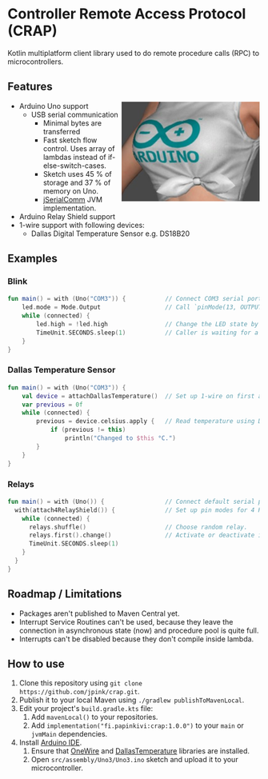 # Controller Remote Access Protocol (CRAP)

Kotlin multiplatform client library used to do remote procedure calls (RPC) to microcontrollers.

## Features
<img alt="Arduino logo" src="src/site/arduino-boobs.jpg" style="float:right"/>

- Arduino Uno support
    - USB serial communication
        - Minimal bytes are transferred
        - Fast sketch flow control. Uses array of lambdas instead of if-else-switch-cases.
        - Sketch uses 45 % of storage and 37 % of memory on Uno.
        - [jSerialComm](https://github.com/Fazecast/jSerialComm) JVM implementation.
- Arduino Relay Shield support
- 1-wire support with following devices:
    - Dallas Digital Temperature Sensor e.g. DS18B20

## Examples

### Blink

```kotlin
fun main() = with (Uno("COM3")) {           // Connect COM3 serial port and expects it to be Arduino Uno.
    led.mode = Mode.Output                  // Call `pinMode(13, OUTPUT)`.
    while (connected) {
        led.high = !led.high                // Change the LED state by calling `digitalWrite(HIGH)` or `LOW`.
        TimeUnit.SECONDS.sleep(1)           // Caller is waiting for a second.
    }
}
```

### Dallas Temperature Sensor
```kotlin
fun main() = with (Uno("COM3")) {
    val device = attachDallasTemperature()  // Set up 1-wire on first available pin (D2) and assumes DS18B20 on index 0.
    var previous = 0f
    while (connected) {
        previous = device.celsius.apply {   // Read temperature using DallasTemperature library about 2 times a second.
            if (previous != this)
                println("Changed to $this °C.")
        }
    }
}
```

### Relays
```kotlin
fun main() = with (Uno()) {                 // Connect default serial port.
  with(attach4RelayShield()) {              // Set up pin modes for 4 Relay Shield.
    while (connected) {
      relays.shuffle()                      // Choose random relay.
      relays.first().change()               // Activate or deactivate it.
      TimeUnit.SECONDS.sleep(1)
    }
  }
}
```

## Roadmap / Limitations

- Packages aren't published to Maven Central yet.
- Interrupt Service Routines can't be used, because they leave the connection in asynchronous state (now) and procedure pool is quite full.
- Interrupts can't be disabled because they don't compile inside lambda.

## How to use

1. Clone this repository using `git clone https://github.com/jpink/crap.git`.
2. Publish it to your local Maven using `./gradlew publishToMavenLocal`.
3. Edit your project's `build.gradle.kts` file:
   1. Add `mavenLocal()` to your repositories.
   2. Add `implementation("fi.papinkivi:crap:1.0.0")` to your `main` or `jvmMain` dependencies.
4. Install  [Arduino IDE](https://www.arduino.cc/en/software).
   1. Ensure that [OneWire](https://www.pjrc.com/teensy/td_libs_OneWire.html) and [DallasTemperature](https://github.com/milesburton/Arduino-Temperature-Control-Library) libraries are installed.
   2. Open `src/assembly/Uno3/Uno3.ino` sketch and upload it to your microcontroller.